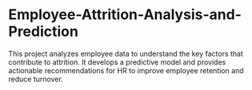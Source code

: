 # Employee-Attrition-Analysis-and-Prediction
This project analyzes employee data to understand the key factors that contribute to attrition.  It develops a predictive model and provides actionable recommendations for HR to improve employee retention and reduce turnover.
